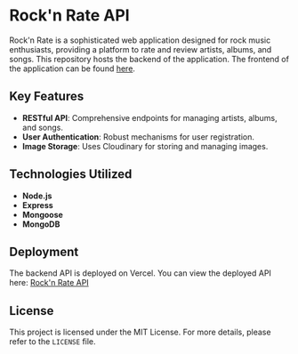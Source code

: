 # Rock'n Rate API

Rock'n Rate is a sophisticated web application designed for rock music enthusiasts, providing a platform to rate and review artists, albums, and songs. This repository hosts the backend of the application. The frontend of the application can be found [here](https://github.com/corskaya/rock-n-rate).

## Key Features

- **RESTful API**: Comprehensive endpoints for managing artists, albums, and songs.
- **User Authentication**: Robust mechanisms for user registration.
- **Image Storage**: Uses Cloudinary for storing and managing images.

## Technologies Utilized

- **Node.js**
- **Express**
- **Mongoose**
- **MongoDB**

## Deployment

The backend API is deployed on Vercel. You can view the deployed API here: [Rock'n Rate API](https://thankful-plant-0cd9f5003.5.azurestaticapps.net/)

## License

This project is licensed under the MIT License. For more details, please refer to the `LICENSE` file.

